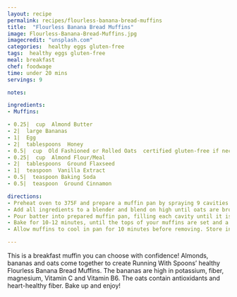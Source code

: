 ```yaml
---
layout: recipe
permalink: recipes/flourless-banana-bread-muffins
title:  "Flourless Banana Bread Muffins"
image: Flourless-Banana-Bread-Muffins.jpg
imagecredit: "unsplash.com"
categories:  healthy eggs gluten-free
tags:  healthy eggs gluten-free
meal: breakfast
chef: foodwage
time: under 20 mins
servings: 9

notes:

ingredients:
- Muffins:

- 0.25|  cup  Almond Butter
- 2|  large Bananas
- 1|  Egg
- 2|  tablespoons  Honey
- 0.5|  cup  Old Fashioned or Rolled Oats  certified gluten-free if necessary
- 0.25|  cup  Almond Flour/Meal
- 2|  tablespoons  Ground Flaxseed
- 1|  teaspoon  Vanilla Extract
- 0.5|  teaspoon Baking Soda
- 0.5|  teaspoon  Ground Cinnamon

directions:
- Preheat oven to 375F and prepare a muffin pan by spraying 9 cavities with cooking spray. Set aside.
- Add all ingredients to a blender and blend on high until oats are broken down and batter is smooth and creamy.
- Pour batter into prepared muffin pan, filling each cavity until it is about 0.75 full.
- Bake for 10-12 minutes, until the tops of your muffins are set and a toothpick inserted into the middle comes out clean.
- Allow muffins to cool in pan for 10 minutes before removing. Store in an air-tight container for up to a week.

---
```


This is a breakfast muffin you can choose with confidence! Almonds, bananas and oats come together to create Running With Spoons’ healthy Flourless Banana Bread Muffins. The bananas are high in potassium, fiber, magnesium, Vitamin C and Vitamin B6. The oats contain antioxidants and heart-healthy fiber. Bake up and enjoy!